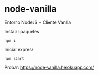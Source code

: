 # node-vanilla

Entorno NodeJS + Cliente Vanilla

Instalar paquetes 
```node
npm i
```

Iniciar express
```node
npm start
```

Probar: https://node-vanilla.herokuapp.com/

